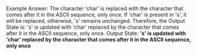 Example Answer:
The character 'char' is replaced with the character that comes after it in the ASCII sequence, only once. If 'char' is present in 's', it will be replaced, otherwise, 's' remains unchanged. Therefore, the Output State is: 's' is updated with 'char' replaced by the character that comes after it in the ASCII sequence, only once.
Output State: **'s' is updated with 'char' replaced by the character that comes after it in the ASCII sequence, only once**